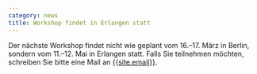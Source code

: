 ```yaml
---
category: news
title: Workshop findet in Erlangen statt
---
```


Der nächste Workshop findet nicht wie geplant vom 16.–17. März in Berlin, sondern vom 11.–12. Mai in Erlangen statt. Falls Sie teilnehmen möchten, schreiben Sie bitte eine Mail an [{{site.email}}]({{site.email}}).
